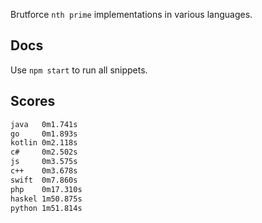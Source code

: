 Brutforce `nth prime` implementations in various languages.

Docs
----

Use `npm start` to run all snippets.

Scores
------

```bash
java   0m1.741s
go     0m1.893s
kotlin 0m2.118s
c#     0m2.502s
js     0m3.575s
c++    0m3.678s
swift  0m7.860s
php    0m17.310s
haskel 1m50.875s
python 1m51.814s
```
